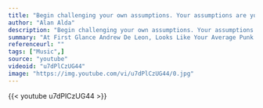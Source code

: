 ```yaml
---
title: "Begin challenging your own assumptions. Your assumptions are your windows on the world. Scrub them off every once in awhile, or the light won't come in."
author: "Alan Alda"
description: "Begin challenging your own assumptions. Your assumptions are your windows on the world. Scrub them off every once in awhile, or the light won't come in. - Alan Alda quotes from GetInspired365.com"
summary: "At First Glance Andrew De Leon, Looks Like Your Average Punk Rocker By Once You Hear His Voice You Will Be Blown Away He Had Folks In The Crowd & At Home On Their Feets & In Tears As He Amazed The Judges With His Rendention Of Aria's O Mio Babbino Caro"
referenceurl: ""
tags: ["Music",]
source: "youtube"
videoid: "u7dPlCzUG44"
image: "https://img.youtube.com/vi/u7dPlCzUG44/0.jpg"
---
```


{{< youtube u7dPlCzUG44 >}}
